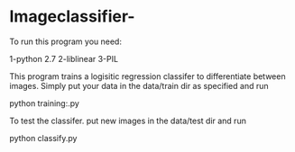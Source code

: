 Imageclassifier-
================
To run this program you need: 

1-python 2.7
2-liblinear
3-PIL

This program trains a logisitic regression classifer to differentiate between images.
Simply put your data in the data/train dir as specified and run 

python training:.py

To test the classifer. put new images in the data/test dir and run

python classify.py

